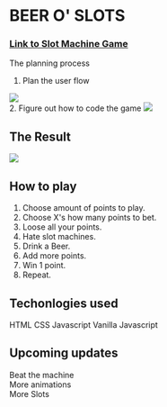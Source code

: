 <h1>BEER O' SLOTS</h1>
<h3>
<a href="https://rbhidalgo.github.io/project-1-slot-machine/">Link to Slot Machine Game</a><br /></h3>

The planning process
1. Plan the user flow
<img src="https://rogandabe.photography/wp-content/uploads/2019/04/IMG_4850.jpg">
<br>
2. Figure out how to code the game
<img src="https://rogandabe.photography/wp-content/uploads/2019/04/IMG_4838.jpg">
<br>
<h2> The Result</h2>
<img src="https://rogandabe.photography/wp-content/uploads/2019/04/Screen-Shot-2019-04-10-at-11.25.08-AM.png">
<br>
<h2>How to play</h2>
<ol>
  <li>Choose amount of points to play.</li>
  <li>Choose X's how many points to bet.</li>
  <li>Loose all your points.</li>
  <li>Hate slot machines.</li>
  <li>Drink a Beer.</li>
  <li>Add more points.</li>
  <li>Win 1 point.</li>
  <li>Repeat.</li>
 </ol>

<h2>Techonlogies used</h2>
HTML
CSS
Javascript
Vanilla Javascript

<br>
<h2> Upcoming updates</h2>
Beat the machine<br />
More animations<br />
More Slots<br />

